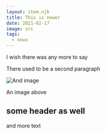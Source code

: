 ```yaml
---
layout: item.njk
title: This is newer
date: 2021-02-17
image: src
tags:
  - news
---
```


I wish there was any more to say

There used to be a second paragraph

![And image](/src)

An image above

## some header as well

and more text
